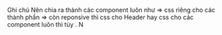 Ghi chú
Nên chia ra thành các component luôn như <DanhMuc/> <Timkiem/> <Nguoidung/>
=> css riêng cho các thành phần 
=> còn reponsive thì css cho Header hay css cho các component luôn thì tùy .
N
